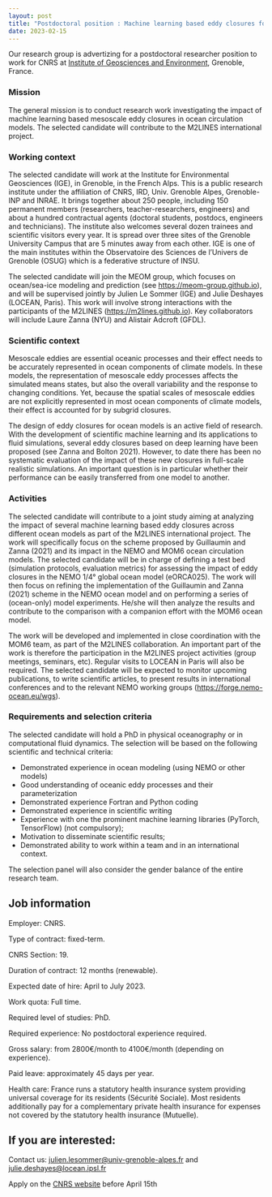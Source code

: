 ```yaml
---
layout: post
title: "Postdoctoral position : Machine learning based eddy closures for ocean models"
date: 2023-02-15
---
```




Our research group is advertizing for a postdoctoral researcher position to work for CNRS at [Institute of Geosciences and Environment](https://www.ige-grenoble.fr/?lang=en), Grenoble, France. 

### Mission
The general mission is to conduct research work investigating the impact of machine learning based mesoscale eddy closures in ocean circulation models. The selected candidate will contribute to the M2LINES international project.

### Working context
The selected candidate will work at the Institute for Environmental Geosciences (IGE), in Grenoble, in the French Alps. This is a public research institute under the affiliation of CNRS, IRD, Univ. Grenoble Alpes, Grenoble-INP and INRAE. It brings together about 250 people, including 150 permanent members (researchers, teacher-researchers, engineers) and about a hundred contractual agents (doctoral students, postdocs, engineers and technicians). The institute also welcomes several dozen trainees and scientific visitors every year. It is spread over three sites of the Grenoble University Campus that are 5 minutes away from each other. IGE is one of the main institutes within the Observatoire des Sciences de l’Univers de Grenoble (OSUG) which is a federative structure of INSU.

The selected candidate will join the MEOM group, which focuses on ocean/sea-ice modeling and prediction (see  https://meom-group.github.io), and will be supervised jointly by Julien Le Sommer (IGE) and Julie Deshayes (LOCEAN, Paris). This work will involve strong interactions with the participants of the M2LINES (https://m2lines.github.io). Key collaborators will include Laure Zanna (NYU) and Alistair Adcroft (GFDL). 

### Scientific context
Mesoscale eddies are essential oceanic processes and their effect needs to be accurately represented in ocean components of climate models. In these models, the representation of mesoscale eddy processes affects the simulated means states, but also the overall variability and the response to changing conditions. Yet, because the spatial scales of mesoscale eddies are not explicitly represented in most ocean components of climate models, their effect is accounted for by subgrid closures.   

The design of eddy closures for ocean models is an active field of research. With the development of scientific machine learning and its applications to fluid simulations, several eddy closures based on deep learning have been proposed (see Zanna and Bolton 2021). However, to date there has been no systematic evaluation of the impact of these new closures in full-scale realistic simulations. An important question is in particular whether their performance can be easily transferred from one model to another. 

### Activities
The selected candidate will contribute to a joint study aiming at analyzing the impact of several machine learning based eddy closures across different ocean models as part of the M2LINES international project. The work will specifically focus on the scheme proposed by Guillaumin and Zanna (2021) and its impact in the NEMO and MOM6 ocean circulation models. The selected candidate will be in charge of defining a test bed (simulation protocols, evaluation metrics) for assessing the impact of eddy closures in the NEMO 1/4° global ocean model (eORCA025). The work will then focus on refining the implementation of the Guillaumin and Zanna (2021) scheme in the NEMO ocean model and on performing a series of (ocean-only) model experiments. He/she will then analyze the results and contribute to the comparison with a companion effort with the MOM6 ocean model.  

The work will be developed and implemented in close coordination with the MOM6 team, as part of the M2LINES collaboration. An important part of the work is therefore the participation in the M2LINES project activities (group meetings, seminars, etc). Regular visits to LOCEAN in Paris will also be required.  The selected candidate will be expected to monitor upcoming publications, to write scientific articles, to present results in international conferences and to the relevant NEMO working groups (https://forge.nemo-ocean.eu/wgs). 

### Requirements and selection criteria
The selected candidate will hold a PhD in physical oceanography or in computational fluid dynamics. The selection will be based on the following scientific and technical criteria:
 - Demonstrated experience in ocean modeling (using NEMO or other models)
 - Good understanding of oceanic eddy processes and their parameterization 
 - Demonstrated experience Fortran and Python coding
 - Demonstrated experience in scientific writing
 - Experience with one the prominent machine learning libraries (PyTorch, TensorFlow) (not compulsory);
 - Motivation to disseminate scientific results;
 - Demonstrated ability to work within a team and in an international context. 

The selection panel will also consider the gender balance of the entire research team.

## Job information

Employer: CNRS.

Type of contract: fixed-term.

CNRS Section: 19.

Duration of contract: 12 months (renewable).

Expected date of hire: April to July 2023.

Work quota: Full time.

Required level of studies: PhD.

Required experience: No postdoctoral experience required.

Gross salary: from 2800€/month to 4100€/month (depending on experience).

Paid leave: approximately 45 days per year.

Health care: France runs a statutory health insurance system providing universal coverage for its residents (Sécurité Sociale). Most residents additionally pay for a complementary private health insurance for expenses not covered by the statutory health insurance (Mutuelle).


## If you are interested:

Contact us: julien.lesommer@univ-grenoble-alpes.fr and julie.deshayes@locean.ipsl.fr

Apply on the [CNRS website](https://emploi.cnrs.fr/Offres/CDD/UMR5001-ALEVIA-009/Default.aspx) before April 15th











